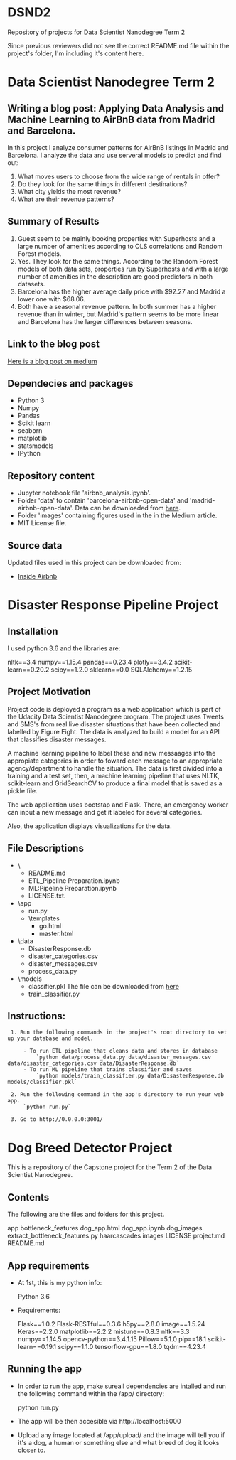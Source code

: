 # DSND2

Repository of projects for Data Scientist Nanodegree Term 2

Since previous reviewers did not see the correct README.md file within the project's folder, I'm including it's content here.




# Data Scientist Nanodegree Term 2

## Writing a blog post: Applying Data Analysis and Machine Learning to AirBnB data from Madrid and Barcelona.

In this project I analyze consumer patterns for AirBnB listings in Madrid and Barcelona. I analyze the data and use serveral models to predict and find out:

  1. What moves users to choose from the wide range of rentals in offer?
  2. Do they look for the same things in different destinations?
  3. What city yields the most revenue?
  4. What are their revenue patterns?

## Summary of Results

   1. Guest seem to be mainly booking properties with Superhosts and a large number of amenities according to OLS correlations and Random Forest models.
   2. Yes. They look for the same things. According to the Random Forest models of both data sets, properties run by Superhosts and with a large number of amenities in the description are good predictors in both datasets.
   3. Barcelona has the higher average daily price with $92.27 and Madrid a lower one with $68.06.
   4. Both have a seasonal revenue pattern. In both summer has a higher revenue than in winter, but Madrid's pattern seems to be more linear and Barcelona has the larger differences between seasons.

## Link to the blog post

[Here is a blog post on medium](https://medium.com/@danielgh/what-do-travelers-look-for-when-booking-vacation-rental-382af4e61f30)

## Dependecies and packages

- Python 3
- Numpy
- Pandas
- Scikit learn
- seaborn
- matplotlib
- statsmodels
- IPython

## Repository content

- Jupyter notebook file 'airbnb_analysis.ipynb'.
- Folder 'data' to contain 'barcelona-airbnb-open-data' and 'madrid-airbnb-open-data'. Data can be downloaded from [here](https://cloud.insoft.es/s/acfq983SwrifgKB).
- Folder 'images' containing figures used in the in the Medium article.
- MIT License file.

## Source data

Updated files used in this project can be downloaded from:

- [Inside Airbnb](http://insideairbnb.com/get-the-data.html)




# Disaster Response Pipeline Project


## Installation

I used python 3.6 and the libraries are:

nltk==3.4
numpy==1.15.4
pandas==0.23.4
plotly==3.4.2
scikit-learn==0.20.2
scipy==1.2.0
sklearn==0.0
SQLAlchemy==1.2.15


## Project Motivation

Project code is deployed a program as a web application which is part of the Udacity Data Scientist Nanodegree program. The project uses Tweets and SMS's from real live disaster situations that have been collected and labelled by Figure Eight. The data is analyzed to build a model for an API that classifies disaster messages.

A machine learning pipeline to label these and new messaages into the appropiate categories in order to foward each message to an appropriate agency/department to handle the situation. The data is first divided into a training and a test set, then, a machine learning pipeline that uses NLTK, scikit-learn and GridSearchCV to produce a final model that is saved as a pickle file.

The web application uses bootstap and Flask. There, an emergency worker can input a new message and get it labeled for several categories.

Also, the application displays visualizations for the data.


## File Descriptions

- \
	- README.md
	- ETL_Pipeline Preparation.ipynb
	- ML:Pipeline Preparation.ipynb
	- LICENSE.txt.
- \app
	- run.py
	- \templates
	   - go.html
	   - master.html
- \data
	- DisasterResponse.db
	- disaster_categories.csv
	- disaster_messages.csv
	- process_data.py
- \models
	- classifier.pkl The file can be downloaded from [here](https://cloud.insoft.es/s/NdHtSL7cRKGFM7d)
	- train_classifier.py


## Instructions:

     1. Run the following commands in the project's root directory to set up your database and model.

         - To run ETL pipeline that cleans data and stores in database
             `python data/process_data.py data/disaster_messages.csv data/disaster_categories.csv data/DisasterResponse.db`
         - To run ML pipeline that trains classifier and saves
             `python models/train_classifier.py data/DisasterResponse.db models/classifier.pkl`

     2. Run the following command in the app's directory to run your web app.
         `python run.py`

     3. Go to http://0.0.0.0:3001/



# Dog Breed Detector Project

This is a repository of the Capstone project for the Term 2 of the Data Scientist Nanodegree.

## Contents

The following are the files and folders for this project.

app
bottleneck_features
dog_app.html
dog_app.ipynb
dog_images
extract_bottleneck_features.py
haarcascades
images
LICENSE
project.md
README.md


## App requirements

- At 1st, this is my python info:

     Python 3.6


- Requirements:

     Flask==1.0.2
     Flask-RESTful==0.3.6
     h5py==2.8.0
     image==1.5.24
     Keras==2.2.0
     matplotlib==2.2.2
     mistune==0.8.3
     nltk==3.3
     numpy==1.14.5
     opencv-python==3.4.1.15
     Pillow==5.1.0
     pip==18.1
     scikit-learn==0.19.1
     scipy==1.1.0
     tensorflow-gpu==1.8.0
     tqdm==4.23.4

## Running the app

- In order to run the app, make sureall dependencies are intalled and run the following command within the /app/ directory:

     python run.py

- The app will be then accesible via http://localhost:5000

- Upload any image located at /app/upload/ and the image will tell you if it's a dog, a human or something else and what breed of dog it looks closer to.
